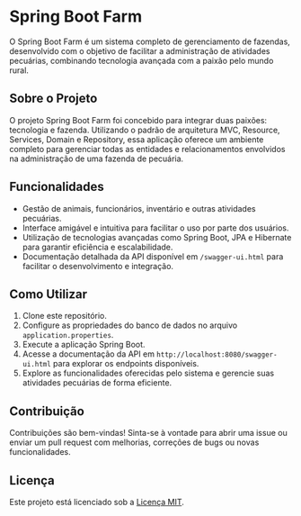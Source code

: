 # Spring Boot Farm

O Spring Boot Farm é um sistema completo de gerenciamento de fazendas, desenvolvido com o objetivo de facilitar a administração de atividades pecuárias, combinando tecnologia avançada com a paixão pelo mundo rural.

## Sobre o Projeto

O projeto Spring Boot Farm foi concebido para integrar duas paixões: tecnologia e fazenda. Utilizando o padrão de arquitetura MVC, Resource, Services, Domain e Repository, essa aplicação oferece um ambiente completo para gerenciar todas as entidades e relacionamentos envolvidos na administração de uma fazenda de pecuária.

## Funcionalidades

- Gestão de animais, funcionários, inventário e outras atividades pecuárias.
- Interface amigável e intuitiva para facilitar o uso por parte dos usuários.
- Utilização de tecnologias avançadas como Spring Boot, JPA e Hibernate para garantir eficiência e escalabilidade.
- Documentação detalhada da API disponível em `/swagger-ui.html` para facilitar o desenvolvimento e integração.

## Como Utilizar

1. Clone este repositório.
2. Configure as propriedades do banco de dados no arquivo `application.properties`.
3. Execute a aplicação Spring Boot.
4. Acesse a documentação da API em `http://localhost:8080/swagger-ui.html` para explorar os endpoints disponíveis.
5. Explore as funcionalidades oferecidas pelo sistema e gerencie suas atividades pecuárias de forma eficiente.

## Contribuição

Contribuições são bem-vindas! Sinta-se à vontade para abrir uma issue ou enviar um pull request com melhorias, correções de bugs ou novas funcionalidades.

## Licença

Este projeto está licenciado sob a [Licença MIT](https://opensource.org/licenses/MIT).
